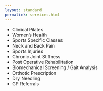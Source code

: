 ```yaml
---
layout: standard
permalink: services.html
---
```

- Clinical Pilates
- Women’s Health
- Sports Specific Classes
- Neck and Back Pain
- Sports Injuries
- Chronic Joint Stiffness
- Post Operative Rehabilitation
- Biomechanical Screening / Gait Analysis
- Orthotic Prescription
- Dry Needling
- GP Referrals
